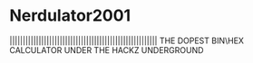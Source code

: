 # Nerdulator2001

|||||||||||||||||||||||||||||||||||||||||\|||||||||||||||
THE DOPEST BIN\HEX CALCULATOR UNDER THE HACKZ UNDERGROUND
